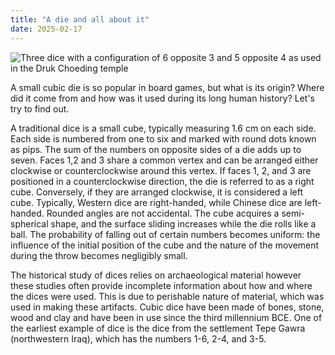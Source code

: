 ```yaml
---
title: "A die and all about it"
date: 2025-02-17
---
```

![Three dice with a configuration of 6 opposite 3 and 5 opposite 4 as used in the Druk Choeding temple]("https://journals.openedition.org/kentron/docannexe/image/2777/img-3-small580.jpg")
  
A small cubic die is so popular in board games, but what is its origin? Where did it come from and how was it used during its long human history? Let's try to find out.  
  
A traditional dice is a small cube, typically measuring 1.6 cm on each side. Each side is numbered from one to six and marked with round dots known as pips. The sum of the numbers on opposite sides of a die adds up to seven. Faces 1,2 and 3 share a common vertex and can be arranged either  clockwise or counterclockwise around this vertex. If faces 1, 2, and 3 are positioned in a counterclockwise direction, the die is referred to as a right cube. Conversely, if they are arranged clockwise, it is considered a left cube. Typically, Western dice are right-handed, while Chinese dice are left-handed. Rounded angles are not accidental. The cube acquires a semi-spherical shape, and the surface sliding increases while the die rolls like a ball. The probability of falling out of certain numbers becomes uniform: the influence of the initial position of the cube and the nature of the movement during the throw becomes negligibly small.   
  
The historical study of dices relies on archaeological material however these studies often provide incomplete information about how and where the dices were used. This is due to perishable nature of material, which was used in making these artifacts. Cubic dice have been made of bones, stone, wood and clay and have been in use since the third millennium BCE. One of the earliest example of dice is the dice from the settlement Tepe Gawra (northwestern Iraq), which has the numbers 1-6, 2-4, and 3-5.   
